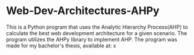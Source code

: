 # Web-Dev-Architectures-AHPy
This is a Python program that uses the Analytic Hierarchy Process(AHP) to calculate the best web development architecture for a given scenario.
The program utilizes the AHPy library to implement AHP.
The program was made for my bachelor's thesis, available at: x

